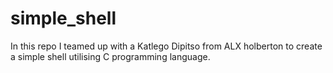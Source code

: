 # simple_shell
In this repo I teamed up with a Katlego Dipitso from ALX holberton to create a simple shell utilising C programming language.
